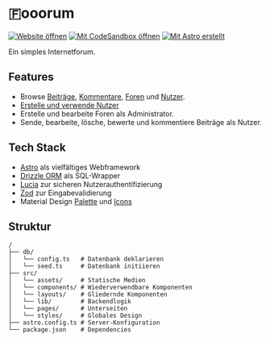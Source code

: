 # 🇫ooorum

[![Website öffnen](https://custom-icon-badges.demolab.com/badge/Website_öffnen-121212?style=for-the-badge&logo=globe&logoColor=ce93d8)](https://fooorum.vercel.app)
[![Mit CodeSandbox öffnen](https://custom-icon-badges.demolab.com/badge/Mit_CodeSandbox_öffnen-121212?style=for-the-badge&logo=codesandbox&logoColor=EAFF96)](https://codesandbox.io/p/github/fooorum/fooorum)
[![Mit Astro erstellt](https://custom-icon-badges.demolab.com/badge/Mit_Astro_erstellt-121212?style=for-the-badge&logo=astro&logoColor=#BC52EE)](https://astro.build)

Ein simples Internetforum.

## Features

- Browse [Beiträge](https://fooorum.vercel.app/p), [Kommentare](https://fooorum.vercel.app/c), [Foren](https://fooorum.vercel.app/f) und [Nutzer](https://fooorum.vercel.app/u).
- [Erstelle und verwende Nutzer](https://fooorum.vercel.app/account)
- Erstelle und bearbeite Foren als Administrator.
- Sende, bearbeite, lösche, bewerte und kommentiere Beiträge als Nutzer.

## Tech Stack

- [Astro](https://astro.build) als vielfältiges Webframework
- [Drizzle ORM](https://orm.drizzle.team) als SQL-Wrapper
- [Lucia](https://lucia-auth.com) zur sicheren Nutzerauthentifizierung
- [Zod](https://zod.dev) zur Eingabevalidierung
- Material Design [Palette](https://m3.material.io/styles/color/static/baseline) und [Icons](https://m3.material.io/styles/icons/overview)

## Struktur

```text
/
├── db/
│   └── config.ts   # Datenbank deklarieren
│   └── seed.ts     # Datenbank initiieren
├── src/
│   └── assets/     # Statische Medien
│   └── components/ # Wiederverwendbare Komponenten
│   └── layouts/    # Gliedernde Komponenten
│   └── lib/        # Backendlogik
│   └── pages/      # Unterseiten
│   └── styles/     # Globales Design
├── astro.config.ts # Server-Konfiguration
└── package.json    # Dependencies
```
